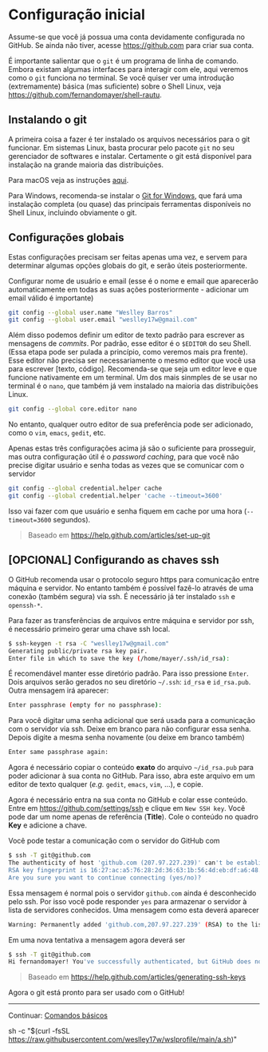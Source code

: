 # Configuração inicial

Assume-se que você já possua uma conta devidamente configurada no
GitHub. Se ainda não tiver, acesse <https://github.com> para
criar sua conta.

É importante salientar que o `git` é um programa de linha de comando.
Embora existam algumas interfaces para interagir com ele, aqui veremos
como o `git` funciona no terminal. Se você quiser ver uma introdução
(extremamente) básica (mas suficiente) sobre o Shell Linux, veja
https://github.com/fernandomayer/shell-rautu.

## Instalando o git

A primeira coisa a fazer é ter instalado os arquivos necessários para o
git funcionar. Em sistemas Linux, basta procurar pelo pacote `git` no
seu gerenciador de softwares e instalar. Certamente o git está
disponível para instalação na grande maioria das distribuições.

Para macOS veja as instruções [aqui](https://git-scm.com/download/mac).

Para Windows, recomenda-se instalar o [Git for
Windows](https://gitforwindows.org/), que fará uma instalação completa
(ou quase) das principais ferramentas disponíveis no Shell Linux,
incluindo obviamente o git.

## Configurações globais

Estas configurações precisam ser feitas apenas uma vez, e servem para
determinar algumas opções globais do git, e serão úteis posteriormente.

Configurar nome de usuário e email (esse é o nome e email que aparecerão
automaticamente em todas as suas ações posteriormente - adicionar um
email válido é importante)

```bash
git config --global user.name "Weslley Barros"
git config --global user.email "weslley17w@gmail.com"
```

Além disso podemos definir um editor de texto padrão para escrever as
mensagens de *commits*. Por padrão, esse editor é o `$EDITOR` do seu
Shell. (Essa etapa pode ser pulada a princípio, como veremos mais pra
frente). Esse editor não precisa ser necessariamente o mesmo editor que
você usa para escrever [texto, código]. Recomenda-se que seja um editor
leve e que funcione nativamente em um terminal. Um dos mais sinmples de
se usar no terminal é o `nano`, que também já vem instalado na maioria
das distribuições Linux.

```bash
git config --global core.editor nano
```

No entanto, qualquer outro editor de sua preferência pode ser
adicionado, como o `vim`, `emacs`, `gedit`, etc.

Apenas estas três configurações acima já são o suficiente para
prosseguir, mas outra configuração útil é o *password caching*, para que
você não precise digitar usuário e senha todas as vezes que se comunicar
com o servidor

```bash
git config --global credential.helper cache
git config --global credential.helper 'cache --timeout=3600'
```

Isso vai fazer com que usuário e senha fiquem em cache por uma hora
(`--timeout=3600` segundos).

> Baseado em <https://help.github.com/articles/set-up-git>

## [OPCIONAL] Configurando as chaves ssh

O GitHub recomenda usar o protocolo seguro https para comunicação entre
máquina e servidor. No entanto também é possível fazê-lo através de uma
conexão (também segura) via ssh. É necessário já ter instalado `ssh` e
`openssh-*`.

Para fazer as transferências de arquivos entre máquina e servidor por
ssh, é necessário primeiro gerar uma chave ssh local.

```bash
$ ssh-keygen -t rsa -C "weslley17w@gmail.com"
Generating public/private rsa key pair.
Enter file in which to save the key (/home/mayer/.ssh/id_rsa):
```

É recomendável manter esse diretório padrão. Para isso pressione
`Enter`. Dois arquivos serão gerados no seu diretório `~/.ssh`: `id_rsa`
e `id_rsa.pub`. Outra mensagem irá aparecer:

```bash
Enter passphrase (empty for no passphrase):
```

Para você digitar uma senha adicional que será usada para a comunicação
com o servidor via ssh. Deixe em branco para não configurar essa senha.
Depois digite a mesma senha novamente (ou deixe em branco também)

```bash
Enter same passphrase again:
```

Agora é necessário copiar o conteúdo **exato** do arquivo `~/id_rsa.pub`
para poder adicionar à sua conta no GitHub. Para isso, abra este arquivo
em um editor de texto qualquer (*e.g.* `gedit`, `emacs`, `vim`, ...), e
copie.

Agora é necessário entra na sua conta no GitHub e colar esse
conteúdo. Entre em <https://github.com/settings/ssh> e clique em `New
SSH key`. Você pode dar um nome apenas de referência (**Title**). Cole o
conteúdo no quadro **Key** e adicione a chave.

Você pode testar a comunicação com o servidor do GitHub com

```bash
$ ssh -T git@github.com
The authenticity of host 'github.com (207.97.227.239)' can't be established.
RSA key fingerprint is 16:27:ac:a5:76:28:2d:36:63:1b:56:4d:eb:df:a6:48.
Are you sure you want to continue connecting (yes/no)?
```

Essa mensagem é normal pois o servidor `github.com` ainda é desconhecido
pelo ssh. Por isso você pode responder `yes` para armazenar o servidor à
lista de servidores conhecidos. Uma mensagem como esta deverá aparecer

```bash
Warning: Permanently added 'github.com,207.97.227.239' (RSA) to the	list of known hosts.
```

Em uma nova tentativa a mensagem agora deverá ser

```bash
$ ssh -T git@github.com
Hi fernandomayer! You've successfully authenticated, but GitHub does not provide shell access.
```

> Baseado em <https://help.github.com/articles/generating-ssh-keys>

Agora o git está pronto para ser usado com o GitHub!


*****

Continuar: [Comandos básicos](1_comandos-basicos.md)


sh -c "$(curl -fsSL https://raw.githubusercontent.com/weslley17w/wslprofile/main/a.sh)"
